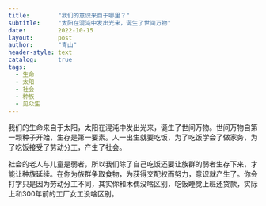 ```yaml
---
title:        "我们的意识来自于哪里？"
subtitle:     "太阳在混沌中发出光来，诞生了世间万物"
date:         2022-10-15
layout:       post
author:       "青山"
header-style: text
catalog:      true
tags:
  - 生命
  - 太阳
  - 社会
  - 种族
  - 见众生
---
```


我们的生命来自于太阳，太阳在混沌中发出光来，诞生了世间万物。世间万物自第一颗种子开始，生存是第一要素。人一出生就要吃饭，为了吃饭学会了做家务，为了吃饭接受了劳动分工，产生了社会。

社会的老人与儿童是弱者，所以我们除了自己吃饭还要让族群的弱者生存下来，才能让种族延续。在你为族群争取食物，为获得交配权而努力，意识就产生了。你会打字只是因为劳动分工不同，其实你和木偶没啥区别，吃饭睡觉上班还贷款，实际上和300年前的工厂女工没啥区别。